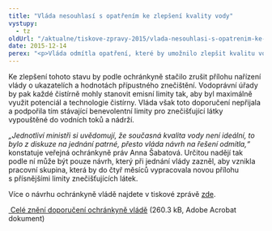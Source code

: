 ```yaml
---
title: "Vláda nesouhlasí s opatřením ke zlepšení kvality vody"
vystupy:
  - tz
oldUrl: "/aktualne/tiskove-zpravy-2015/vlada-nesouhlasi-s-opatrenim-ke-zlepseni-kvality-vody"
date: 2015-12-14
perex: "<p>Vláda odmítla opatření, které by umožnilo zlepšit kvalitu vody v řekách a vodních nádržích. Veřejná ochránkyně práv osobně vládu upozornila, že podle jejích zjištění nepracují čistírny odpadních na plný výkon. Do vodních toků a nádrží je tak vypouštěno víc znečišťujících látek a kvalita vody se zhoršuje.</p>"
---
```


<!-- imported from the old website -->

<p>Ke zlepšení tohoto stavu by podle ochránkyně stačilo zrušit přílohu nařízení vlády o ukazatelích a hodnotách přípustného znečištění. Vodoprávní úřady by pak každé čistírně mohly stanovit emisní limity tak, aby byl maximálně využit potenciál a technologie čistírny. Vláda však toto doporučení nepřijala a podpořila tím stávající benevolentní limity pro znečišťující látky vypouštěné do vodních toků a nádrží.</p> <p><i>„Jednotliví ministři si uvědomují, že současná kvalita vody není ideální, to bylo z diskuze na jednání patrné, přesto vláda návrh na řešení odmítla,“</i> konstatuje veřejná ochránkyně práv Anna Šabatová. Určitou nadějí tak podle ní může být pouze návrh, který při jednání vlády zazněl, aby vznikla pracovní skupina, která by do čtyř měsíců vypracovala novou přílohu s přísnějšími limity znečišťujících látek.</p><p>Více o návrhu ochránkyně vládě najdete v tiskové zprávě <a href="/aktualne/tiskove-zpravy-2015/ochrankyne-se-zasazuje-o-lepsi-kvalitu-vody/" target="_blank">zde</a>.</p><p><a title="Otevření do nového okna" href="/uploads-import/Zvlastni_opravneni/Vlada/SZD_3-15-JBV-doporuceni_BAT.pdf" target="_blank"> Celé znění doporučení ochránkyně vládě</a> (260.3 kB, Adobe Acrobat dokument)</p>
